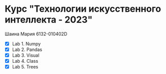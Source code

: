 # Курс "Технологии искусственного интеллекта - 2023"

Шаина Мария 6132-010402D

- [x] Lab 1. Numpy
- [x] Lab 2. Pandas 
- [x] Lab 3. Visual
- [x] Lab 4. Class
- [x] Lab 5. Trees
